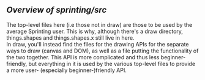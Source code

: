 ## _Overview of sprinting/src_

The top-level files here (i.e those not in draw) are those to be used by the average Sprinting user. This is why, although there's a draw directory, things.shapes and things.shapes.x still live in here.  
In draw, you'll instead find the files for the drawing APIs for the separate ways to draw (canvas and DOM), as well as a file putting the functionality of the two together. This API is more complicated and thus less beginner-friendly, but everything in it is used by the various top-level files to provide a more user- (especially beginner-)friendly API.
